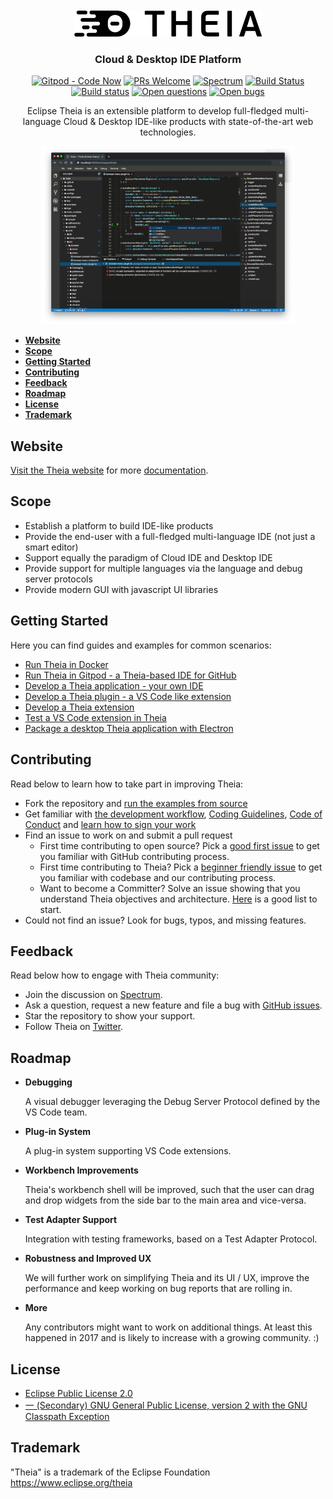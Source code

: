 <br/>

<div id="theia-logo" align="center">
    <br />
    <img src="https://raw.githubusercontent.com/theia-ide/theia/master/logo/theia-logo.svg?sanitize=true" alt="Theia Logo" width="300"/>
    <h3>Cloud & Desktop IDE Platform</h3>
</div>

<div id="badges" align="center">

  [![Gitpod - Code Now](https://img.shields.io/badge/Gitpod-code%20now-blue.svg?longCache=true)](https://gitpod.io#https://github.com/theia-ide/theia)
  [![PRs Welcome](https://img.shields.io/badge/PRs-welcome-brightgreen.svg?style=flat-curved)](https://github.com/theia-ide/theia/labels/help%20wanted)
  [![Spectrum](https://img.shields.io/badge/Chat-on%20Spectrum-blue.svg)](https://spectrum.chat/theia)
  [![Build Status](https://travis-ci.org/theia-ide/theia.svg?branch=master)](https://travis-ci.org/theia-ide/theia)
  [![Build status](https://ci.appveyor.com/api/projects/status/02s4d40orokl3njl/branch/master?svg=true)](https://ci.appveyor.com/project/kittaakos/theia/branch/master)
  [![Open questions](https://img.shields.io/badge/Open-questions-blue.svg?style=flat-curved)](https://github.com/theia-ide/theia/labels/question)
  [![Open bugs](https://img.shields.io/badge/Open-bugs-red.svg?style=flat-curved)](https://github.com/theia-ide/theia/labels/bug)

  Eclipse Theia is an extensible platform to develop full-fledged multi-language Cloud & Desktop IDE-like products with state-of-the-art web  technologies.

</div>

<div style='margin:0 auto;width:80%;'>

![Theia](https://raw.githubusercontent.com/theia-ide/theia/master/doc/images/theia-screenshot.png)

</div>

- [**Website**](#website)
- [**Scope**](#scope)
- [**Getting Started**](#getting-started)
- [**Contributing**](#contributing)
- [**Feedback**](#feedback)
- [**Roadmap**](#roadmap)
- [**License**](#license)
- [**Trademark**](#trademark)

## Website

[Visit the Theia website](http://www.theia-ide.org) for more [documentation](http://www.theia-ide.org/doc).

## Scope
- Establish a platform to build IDE-like products
- Provide the end-user with a full-fledged multi-language IDE  (not just a smart editor)
- Support equally the paradigm of Cloud IDE and Desktop IDE
- Provide support for multiple languages via the language and debug server protocols
- Provide modern GUI with javascript UI libraries

## Getting Started
Here you can find guides and examples for common scenarios:
- [Run Theia in Docker](https://github.com/theia-ide/theia-apps#theia-docker)
- [Run Theia in Gitpod - a Theia-based IDE for GitHub](doc/Developing.md#run-the-browser-example-with-gitpod)
- [Develop a Theia application - your own IDE](https://www.theia-ide.org/doc/Composing_Applications.html)
- [Develop a Theia plugin - a VS Code like extension](https://www.theia-ide.org/doc/Authoring_Plugins.html)
- [Develop a Theia extension](http://www.theia-ide.org/doc/Authoring_Extensions.html)
- [Test a VS Code extension in Theia](https://github.com/theia-ide/theia/wiki/Testing-VS-Code-extensions)
- [Package a desktop Theia application with Electron](https://github.com/theia-ide/yangster-electron)

## Contributing

Read below to learn how to take part in improving Theia:
- Fork the repository and [run the examples from source](doc/Developing.md#quick-start)
- Get familiar with [the development workflow](doc/Developing.md), [Coding Guidelines](https://github.com/theia-ide/theia/wiki/Coding-Guidelines), [Code of Conduct](CODE_OF_CONDUCT.md) and [learn how to sign your work](CONTRIBUTING.md#sign-your-work)
- Find an issue to work on and submit a pull request
  - First time contributing to open source? Pick a [good first issue](https://github.com/theia-ide/theia/labels/good%20first%20issue) to get you familiar with GitHub contributing process.
  - First time contributing to Theia? Pick a [beginner friendly issue](https://github.com/theia-ide/theia/labels/beginners) to get you familiar with codebase and our contributing process.
  - Want to become a Committer? Solve an issue showing that you understand Theia objectives and architecture. [Here](https://github.com/theia-ide/theia/labels/help%20wanted) is a good list to start.
- Could not find an issue? Look for bugs, typos, and missing features.

## Feedback

Read below how to engage with Theia community:
- Join the discussion on [Spectrum](https://spectrum.chat/theia).
- Ask a question, request a new feature and file a bug with [GitHub issues](https://github.com/theia-ide/theia/issues/new).
- Star the repository to show your support.
- Follow Theia on [Twitter](https://twitter.com/theia_ide).

## Roadmap

 - __Debugging__

   A visual debugger leveraging the Debug Server Protocol defined by the VS Code team.

 - __Plug-in System__

   A plug-in system supporting VS Code extensions.

 - __Workbench Improvements__

   Theia's workbench shell will be improved, such that the user can drag and drop widgets from the side bar to the main area and vice-versa.

 - __Test Adapter Support__

   Integration with testing frameworks, based on a Test Adapter Protocol.

 - __Robustness and Improved UX__

   We will further work on simplifying Theia and its UI / UX, improve the performance and keep working on bug reports that are rolling in.

 - __More__

   Any contributors might want to work on additional things. At least this happened in 2017 and is likely to increase with a growing community. :)

## License

- [Eclipse Public License 2.0](LICENSE)
- [一 (Secondary) GNU General Public License, version 2 with the GNU Classpath Exception](LICENSE)


## Trademark
"Theia" is a trademark of the Eclipse Foundation
https://www.eclipse.org/theia

